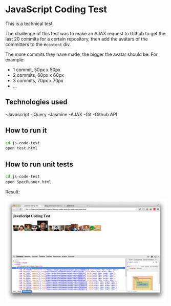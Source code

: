 # JavaScript Coding Test

This is a technical test.

The challenge of this test was to make an AJAX request to Github to get the last 20 commits for a certain repository, then add the avatars of the committers to the `#content` div.

The more commits they have made, the bigger the avatar should be. For example:

* 1 commit, 50px x 50px 
* 2 commits, 60px x 60px 
* 3 commits, 70px x 70px 
* ...

Technologies used
----
-Javascript
-jQuery
-Jasmine
-AJAX
-Git
-Github API

How to run it
----
```sh
cd js-code-test
open test.html
```

How to run unit tests
----
```sh
cd js-code-test
open SpecRunner.html
```

Result:

![Screenshot](screenshot.jpg)